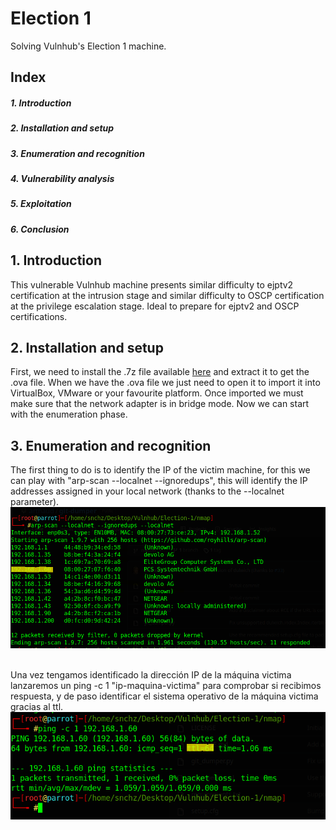 # Election 1
Solving Vulnhub's Election 1 machine.

<div>
  <h2>Index</h2>
  <h5>1. Introduction<h5>
  <h5>2. Installation and setup</h5>
  <h5>3. Enumeration and recognition</h5>
  <h5>4. Vulnerability analysis</h5>
  <h5>5. Exploitation</h5>
  <h5>6. Conclusion</h5>
</div>

<div>
  <h2>1. Introduction</h2>
 This vulnerable Vulnhub machine presents similar difficulty to ejptv2 certification at the intrusion stage and similar difficulty to OSCP certification at the privilege escalation stage. Ideal to prepare for ejptv2 and OSCP certifications.
</div>

<div>
  <h2>2. Installation and setup</h2>
  
</div>

  First, we need to install the .7z file available [here](https://www.vulnhub.com/entry/election-1,503/) and extract it to get the .ova file. When we have the .ova file we just need to open it to import it into VirtualBox, VMware or your favourite platform.  Once imported we must make sure that the network adapter is in bridge mode. Now we can start with the enumeration phase.

<div>
  <h2>  3. Enumeration and recognition</h2>
  The first thing to do is to identify the IP of the victim machine, for this we can play with "arp-scan --localnet --ignoredups", this will identify the IP addresses assigned in your local network (thanks to the --localnet parameter).
  <img src="https://github.com/rsnchzl/election-1/blob/main/screenshots/enumeration/screenshotsarpscan.png"/> <br/>
  <br/>
  
  Una vez tengamos identificado la dirección IP de la máquina victima lanzaremos un ping -c 1 "ip-maquina-victima" para comprobar si recibimos respuesta, y de paso identificar el sistema operativo de la máquina victima gracias al ttl.
  <img src="https://github.com/rsnchzl/election-1/blob/main/screenshots/enumeration/sceenshotsping.png"/> <br/>
</div>

